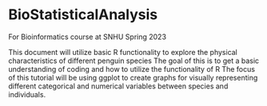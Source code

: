 # BioStatisticalAnalysis
For Bioinformatics course at SNHU Spring 2023

This document will utilize basic R functionality to explore the physical characteristics of different penguin species
The goal of this is to get a basic understanding of coding and how to utilize the functionality of R
The focus of this tutorial will be using ggplot to create graphs for visually representing different 
categorical and numerical variables between species and individuals.
